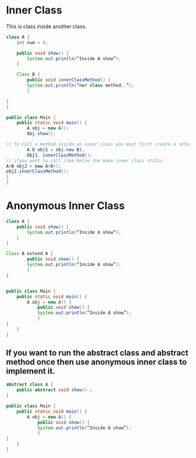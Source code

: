 # Inner Class

This is class inside another class.

```Java
class A {
	int num = 8;

	public void show() {
		System.out.println(“Inside A show”);
	}

	Class B {
		public void innerClassMethod() {
		System.out.println(“ner class method..”);
		}

}
}

public class Main {
	public static void main() {
		A obj = new A();
		Obj.show();

// To call a method inside an inner class you must first create a reference to the parent, the using the parent you need to create new. Then only it will work
		A.B obj1 = obj.new B);
		Obj1. innerClassMethod();
// ifyou want to call like below the make inner class static.
A>B obj2 = new A>B();
obj2.innerClassMethod();
}
}
```

# Anonymous Inner Class

```Java
class A {
	public void show() {
		System.out.println(“Inside A show”);
	}
}

Class B extend A {
		public void show() {
		System.out.println(“Inside A show”);
		}
}


public class Main {
	public static void main() {
		A obj = new A() {
			public void show() {
			System.out.println(“Inside A show”);
			}
}
	}
}
```

## If you want to run the abstract class and abstract method once then use anonymous inner class to implement it.

```Java
abstract class A {
	public abstract void show() ;
}

public class Main {
	public static void main() {
		A obj = new A() {
			public void show() {
			System.out.println(“Inside A show”);
			}
}
	}
}
```
